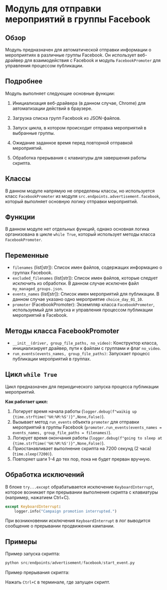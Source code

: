 # Модуль для отправки мероприятий в группы Facebook

## Обзор

Модуль предназначен для автоматической отправки информации о мероприятиях в различные группы Facebook. Он использует веб-драйвер для взаимодействия с Facebook и модуль `FacebookPromoter` для управления процессом публикации.

## Подробнее

Модуль выполняет следующие основные функции:

1.  Инициализация веб-драйвера (в данном случае, Chrome) для автоматизации действий в браузере.

2.  Загрузка списка групп Facebook из JSON-файлов.

3.  Запуск цикла, в котором происходит отправка мероприятий в выбранные группы.

4.  Ожидание заданное время перед повторной отправкой мероприятий.

5.  Обработка прерывания с клавиатуры для завершения работы скрипта.

## Классы

В данном модуле напрямую не определены классы, но используется класс `FacebookPromoter` из модуля `src.endpoints.advertisement.facebook`, который выполняет основную логику отправки мероприятий.

## Функции

В данном модуле нет отдельных функций, однако основная логика организована в цикле `while True`, который использует методы класса `FacebookPromoter`.

## Переменные

-   `filenames` (list[str]): Список имен файлов, содержащих информацию о группах Facebook.
-   `excluded_filenames` (list[str]): Список имен файлов, которые следует исключить из обработки. В данном случае исключен файл `my_managed_groups.json`.
-   `events_names` (list[str]): Список имен мероприятий для публикации. В данном случае указано одно мероприятие `choice_day_01_10`.
-   `promoter` (FacebookPromoter): Экземпляр класса `FacebookPromoter`, используемый для запуска и управления процессом публикации мероприятий в Facebook.

## Методы класса FacebookPromoter

-   `__init__(driver, group_file_paths, no_video)`: Конструктор класса, инициализирует драйвер, пути к файлам с группами и флаг `no_video`.
-   `run_events(events_names, group_file_paths)`: Запускает процесс публикации мероприятий в группах.

## Цикл `while True`

Цикл предназначен для периодического запуска процесса публикации мероприятий.

**Как работает цикл:**

1.  Логирует время начала работы (`logger.debug(f"waikig up {time.strftime('%H:%M:%S')}",None,False)`).
2.  Вызывает метод `run_events` объекта `promoter` для отправки мероприятий в группы Facebook (`promoter.run_events(events_names = events_names, group_file_paths = filenames)`).
3.  Логирует время окончания работы (`logger.debug(f"going to sleep at {time.strftime('%H:%M:%S')}",None,False)`).
4.  Приостанавливает выполнение скрипта на 7200 секунд (2 часа) (`time.sleep(7200)`).
5.  Повторяет шаги 1-4 до тех пор, пока не будет прерван вручную.

## Обработка исключений

В блоке `try...except` обрабатывается исключение `KeyboardInterrupt`, которое возникает при прерывании выполнения скрипта с клавиатуры (например, нажатием Ctrl+C).

```python
except KeyboardInterrupt:
    logger.info("Campaign promotion interrupted.")
```

При возникновении исключения `KeyboardInterrupt` в лог выводится сообщение о прерывании продвижения кампании.

## Примеры

Пример запуска скрипта:

```python
python src/endpoints/advertisement/facebook/start_event.py
```

Пример прерывания скрипта:

Нажать `Ctrl+C` в терминале, где запущен скрипт.